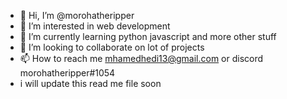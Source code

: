 - 👋 Hi, I’m @morohatheripper
- 👀 I’m interested in web development
- 🌱 I’m currently learning python javascript and more other stuff
- 💞️ I’m looking to collaborate on lot of projects
- 📫 How to reach me mhamedhedi13@gmail.com or discord morohatheripper#1054
- i will update this read me file soon

<!---
morohatheripper/morohatheripper is a ✨ special ✨ repository because its `README.md` (this file) appears on your GitHub profile.
You can click the Preview link to take a look at your changes.
--->
